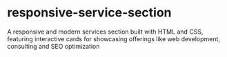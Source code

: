 # responsive-service-section
A responsive and modern services section built with HTML and CSS, featuring interactive cards for showcasing offerings like web development, consulting and SEO optimization
